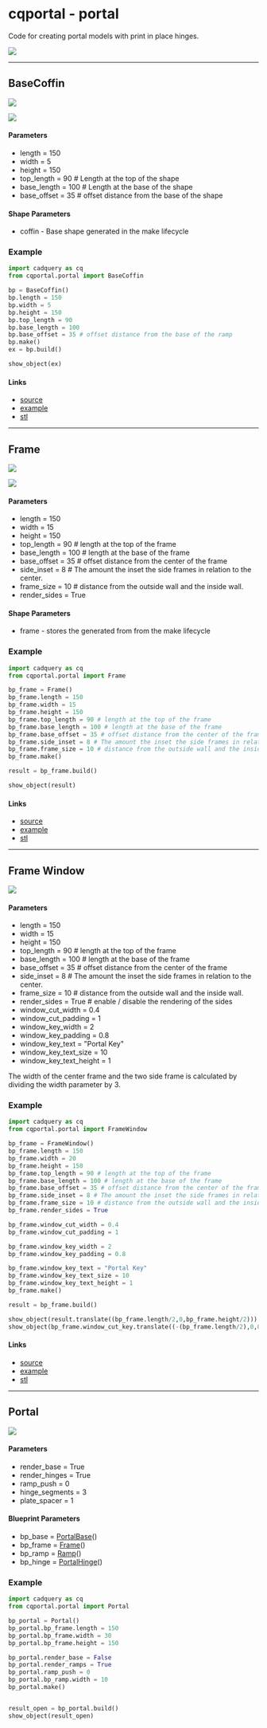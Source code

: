 # cqportal - portal

Code for creating portal models with print in place hinges. 

![](image/09.png)

---

## BaseCoffin

![](image/portal/01.png)

![](image/portal/01_a.png)

#### Parameters
* length = 150
* width = 5
* height = 150
* top_length = 90 # Length at the top of the shape
* base_length = 100 # Length at the base of the shape
* base_offset = 35 # offset distance from the base of the shape

#### Shape Parameters
* coffin - Base shape generated in the make lifecycle

### Example

``` python
import cadquery as cq
from cqportal.portal import BaseCoffin

bp = BaseCoffin()
bp.length = 150
bp.width = 5
bp.height = 150
bp.top_length = 90
bp.base_length = 100
bp.base_offset = 35 # offset distance from the base of the ramp
bp.make()
ex = bp.build()

show_object(ex)
```

#### Links
* [source](../src/cqportal/portal/BaseCoffin.py)
* [example](../example/base_coffin.py)
* [stl](../stl/base_coffin.stl)

---

## Frame

![](image/portal/02.png)

![](image/portal/02_a.png)

#### Parameters
* length = 150
* width = 15
* height = 150
* top_length = 90 # length at the top of the frame
* base_length = 100 # length at the base of the frame
* base_offset = 35 # offset distance from the center of the frame
* side_inset = 8 # The amount the inset the side frames in relation to the center.
* frame_size = 10 # distance from the outside wall and the inside wall.
* render_sides = True

#### Shape Parameters
* frame - stores the generated from from the make lifecycle

### Example

``` python
import cadquery as cq
from cqportal.portal import Frame

bp_frame = Frame()
bp_frame.length = 150
bp_frame.width = 15
bp_frame.height = 150
bp_frame.top_length = 90 # length at the top of the frame
bp_frame.base_length = 100 # length at the base of the frame
bp_frame.base_offset = 35 # offset distance from the center of the frame
bp_frame.side_inset = 8 # The amount the inset the side frames in relation to the center.
bp_frame.frame_size = 10 # distance from the outside wall and the inside wall.
bp_frame.make()

result = bp_frame.build()

show_object(result)
```

#### Links
* [source](../src/cqportal/portal/Frame.py)
* [example](../example/frame.py)
* [stl](../stl/frame.stl)

---

## Frame Window

![](image/portal/04.png)


#### Parameters
* length = 150
* width = 15
* height = 150
* top_length = 90 # length at the top of the frame
* base_length = 100 # length at the base of the frame
* base_offset = 35 # offset distance from the center of the frame
* side_inset = 8 # The amount the inset the side frames in relation to the center.
* frame_size = 10 # distance from the outside wall and the inside wall.
* render_sides = True # enable / disable the rendering of the sides
* window_cut_width = 0.4
* window_cut_padding = 1
* window_key_width = 2
* window_key_padding = 0.8
* window_key_text = "Portal Key"
* window_key_text_size = 10
* window_key_text_height = 1

The width of the center frame and the two side frame is calculated by dividing the width parameter by 3.

### Example

``` python
import cadquery as cq
from cqportal.portal import FrameWindow

bp_frame = FrameWindow()
bp_frame.length = 150
bp_frame.width = 20
bp_frame.height = 150
bp_frame.top_length = 90 # length at the top of the frame
bp_frame.base_length = 100 # length at the base of the frame
bp_frame.base_offset = 35 # offset distance from the center of the frame
bp_frame.side_inset = 8 # The amount the inset the side frames in relation to the center.
bp_frame.frame_size = 10 # distance from the outside wall and the inside wall.
bp_frame.render_sides = True

bp_frame.window_cut_width = 0.4
bp_frame.window_cut_padding = 1

bp_frame.window_key_width = 2
bp_frame.window_key_padding = 0.8

bp_frame.window_key_text = "Portal Key"
bp_frame.window_key_text_size = 10
bp_frame.window_key_text_height = 1
bp_frame.make()

result = bp_frame.build()

show_object(result.translate((bp_frame.length/2,0,bp_frame.height/2)))
show_object(bp_frame.window_cut_key.translate((-(bp_frame.length/2),0,0)))
```

#### Links
* [source](../src/cqportal/portal/FrameWindow.py)
* [example](../example/frame_window.py)
* [stl](../stl/frame_window.stl)

---

## Portal
![](image/portal/05.png)

#### Parameters
* render_base = True
* render_hinges = True
* ramp_push = 0
* hinge_segments = 3
* plate_spacer = 1

#### Blueprint Parameters
* bp_base = [PortalBase](#portal-base)()
* bp_frame = [Frame](#frame)()
* bp_ramp = [Ramp](#ramp)()
* bp_hinge = [PortalHinge](#portal-hinge)()

### Example
``` python
import cadquery as cq
from cqportal.portal import Portal

bp_portal = Portal()
bp_portal.bp_frame.length = 150
bp_portal.bp_frame.width = 30
bp_portal.bp_frame.height = 150

bp_portal.render_base = False
bp_portal.render_ramps = True
bp_portal.ramp_push = 0
bp_portal.bp_ramp.width = 10
bp_portal.make()


result_open = bp_portal.build()
show_object(result_open)
```

